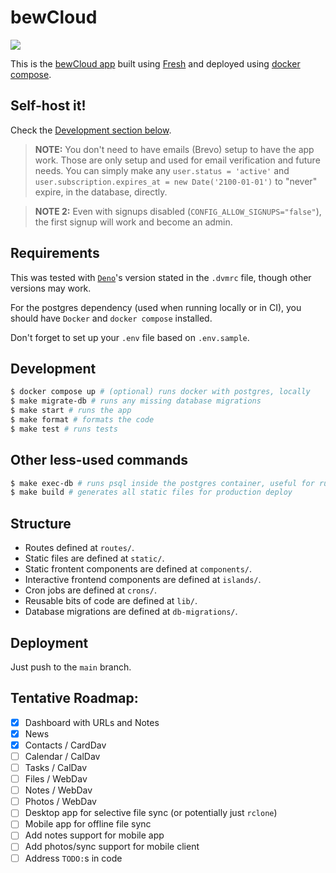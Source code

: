 # bewCloud

[![](https://github.com/bewcloud/bewcloud/workflows/Run%20Tests/badge.svg)](https://github.com/bewcloud/bewcloud/actions?workflow=Run+Tests)

This is the [bewCloud app](https://bewcloud.com) built using [Fresh](https://fresh.deno.dev) and deployed using [docker compose](https://docs.docker.com/compose/).

## Self-host it!

Check the [Development section below](#development).

> **NOTE:** You don't need to have emails (Brevo) setup to have the app work. Those are only setup and used for email verification and future needs. You can simply make any `user.status = 'active'` and `user.subscription.expires_at = new Date('2100-01-01')` to "never" expire, in the database, directly.

> **NOTE 2:** Even with signups disabled (`CONFIG_ALLOW_SIGNUPS="false"`), the first signup will work and become an admin.

## Requirements

This was tested with [`Deno`](https://deno.land)'s version stated in the `.dvmrc` file, though other versions may work.

For the postgres dependency (used when running locally or in CI), you should have `Docker` and `docker compose` installed.

Don't forget to set up your `.env` file based on `.env.sample`.

## Development

```sh
$ docker compose up # (optional) runs docker with postgres, locally
$ make migrate-db # runs any missing database migrations
$ make start # runs the app
$ make format # formats the code
$ make test # runs tests
```

## Other less-used commands

```sh
$ make exec-db # runs psql inside the postgres container, useful for running direct development queries like `DROP DATABASE "bewcloud"; CREATE DATABASE "bewcloud";`
$ make build # generates all static files for production deploy
```

## Structure

- Routes defined at `routes/`.
- Static files are defined at `static/`.
- Static frontent components are defined at `components/`.
- Interactive frontend components are defined at `islands/`.
- Cron jobs are defined at `crons/`.
- Reusable bits of code are defined at `lib/`.
- Database migrations are defined at `db-migrations/`.

## Deployment

Just push to the `main` branch.

## Tentative Roadmap:

- [x] Dashboard with URLs and Notes
- [x] News
- [x] Contacts / CardDav
- [ ] Calendar / CalDav
- [ ] Tasks / CalDav
- [ ] Files / WebDav
- [ ] Notes / WebDav
- [ ] Photos / WebDav
- [ ] Desktop app for selective file sync (or potentially just `rclone`)
- [ ] Mobile app for offline file sync
- [ ] Add notes support for mobile app
- [ ] Add photos/sync support for mobile client
- [ ] Address `TODO:`s in code
